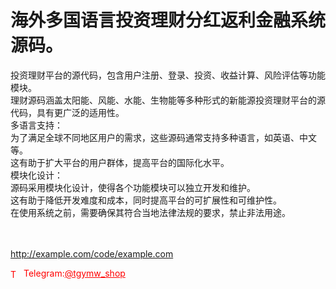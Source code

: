 # 海外多国语言投资理财分红返利金融系统源码。

投资理财平台的源代码，包含用户注册、登录、投资、收益计算、风险评估等功能模块。<br>理财源码涵盖太阳能、风能、水能、生物能等多种形式的新能源投资理财平台的源代码，具有更广泛的适用性。<br>多语言支持：<br>为了满足全球不同地区用户的需求，这些源码通常支持多种语言，如英语、中文等。<br>这有助于扩大平台的用户群体，提高平台的国际化水平。<br>模块化设计：<br>源码采用模块化设计，使得各个功能模块可以独立开发和维护。<br>这有助于降低开发难度和成本，同时提高平台的可扩展性和可维护性。<br>在使用系统之前，需要确保其符合当地法律法规的要求，禁止非法用途。<br><br><br>

http://example.com/code/example.com







<p style="color: red;"><img src="https://cdn-icons-png.flaticon.com/512/2111/2111646.png" alt="Telegram Icon" style="width: 16px; vertical-align: middle; margin-right: 5px;">Telegram:<a href="https://t.me/tgymw_shop" style="color: red;">@tgymw_shop</a></p>
